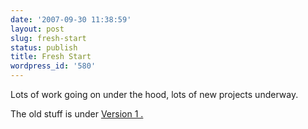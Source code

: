 ```yaml
---
date: '2007-09-30 11:38:59'
layout: post
slug: fresh-start
status: publish
title: Fresh Start
wordpress_id: '580'
---
```


Lots of work going on under the hood, lots of new projects underway.

The old stuff is under [Version 1 .](http://v1.clioweb.org)
